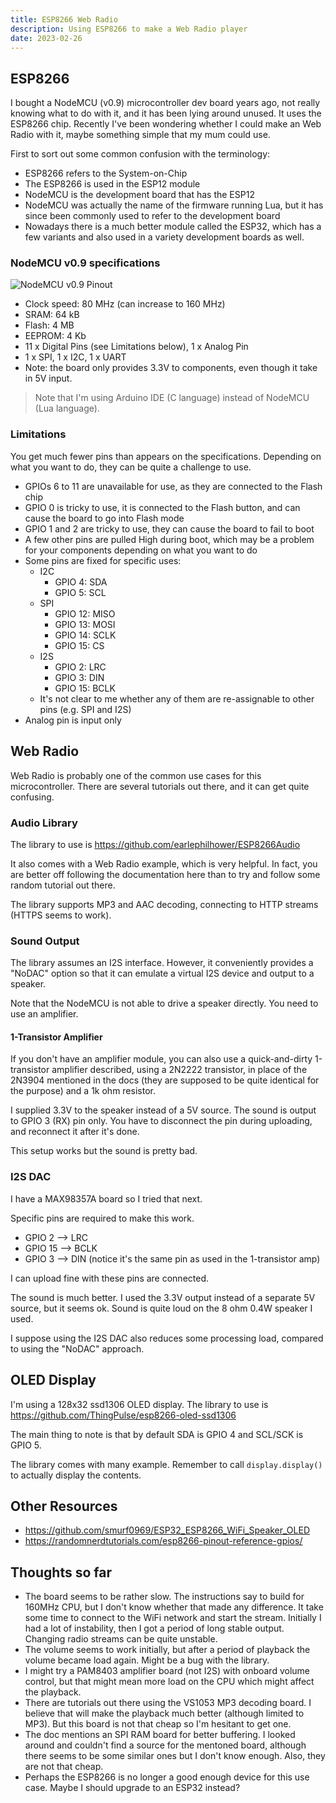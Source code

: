 ```yaml
---
title: ESP8266 Web Radio
description: Using ESP8266 to make a Web Radio player
date: 2023-02-26
---
```

## ESP8266

I bought a NodeMCU (v0.9) microcontroller dev board years ago, not really knowing what to do with it, and it has been lying around unused. It uses the ESP8266 chip. Recently I've been wondering whether I could make an Web Radio with it, maybe something simple that my mum could use.

First to sort out some common confusion with the terminology:

- ESP8266 refers to the System-on-Chip
- The ESP8266 is used in the ESP12 module
- NodeMCU is the development board that has the ESP12
- NodeMCU was actually the name of the firmware running Lua, but it has since been commonly used to refer to the development board
- Nowadays there is a much better module called the ESP32, which has a few variants and also used in a variety development boards as well.

### NodeMCU v0.9 specifications

![NodeMCU v0.9 Pinout](https://mechatronicsblog.com/wp-content/uploads/2019/01/NodeMCUV1-pinout.jpg)

- Clock speed: 80 MHz (can increase to 160 MHz)
- SRAM: 64 kB
- Flash: 4 MB
- EEPROM: 4 Kb
- 11 x Digital Pins (see Limitations below), 1 x Analog Pin
- 1 x SPI, 1 x I2C, 1 x UART
- Note: the board only provides 3.3V to components, even though it take in 5V input.

> Note that I'm using Arduino IDE (C language) instead of NodeMCU (Lua language).

### Limitations

You get much fewer pins than appears on the specifications. Depending on what you want to do, they can be quite a challenge to use.

- GPIOs 6 to 11 are unavailable for use, as they are connected to the Flash chip
- GPIO 0 is tricky to use, it is connected to the Flash button, and can cause the board to go into Flash mode
- GPIO 1 and 2 are tricky to use, they can cause the board to fail to boot
- A few other pins are pulled High during boot, which may be a problem for your components depending on what you want to do
- Some pins are fixed for specific uses:
  - I2C
    - GPIO 4: SDA
    - GPIO 5: SCL
  - SPI
    - GPIO 12: MISO
    - GPIO 13: MOSI
    - GPIO 14: SCLK
    - GPIO 15: CS
  - I2S
    - GPIO 2: LRC
    - GPIO 3: DIN
    - GPIO 15: BCLK
  - It's not clear to me whether any of them are re-assignable to other pins (e.g. SPI and I2S)
- Analog pin is input only


## Web Radio

Web Radio is probably one of the common use cases for this microcontroller. There are several tutorials out there, and it can get quite confusing.

### Audio Library

The library to use is https://github.com/earlephilhower/ESP8266Audio

It also comes with a Web Radio example, which is very helpful. In fact, you are better off following the documentation here than to try and follow some random tutorial out there.

The library supports MP3 and AAC decoding, connecting to HTTP streams (HTTPS seems to work).

### Sound Output

The library assumes an I2S interface. However, it conveniently provides a "NoDAC" option so that it can emulate a virtual I2S device and output to a speaker.

Note that the NodeMCU is not able to drive a speaker directly. You need to use an amplifier.

#### 1-Transistor Amplifier

If you don't have an amplifier module, you can also use a quick-and-dirty 1-transistor amplifier described, using a 2N2222 transistor, in place of the 2N3904 mentioned in the docs (they are supposed to be quite identical for the purpose) and a 1k ohm resistor.

I supplied 3.3V to the speaker instead of a 5V source. The sound is output to GPIO 3 (RX) pin only. You have to disconnect the pin during uploading, and reconnect it after it's done.

This setup works but the sound is pretty bad.

### I2S DAC

I have a MAX98357A board so I tried that next.

Specific pins are required to make this work.

- GPIO  2 --> LRC
- GPIO 15 --> BCLK
- GPIO  3 --> DIN (notice it's the same pin as used in the 1-transistor amp)

I can upload fine with these pins are connected.

The sound is much better. I used the 3.3V output instead of a separate 5V source, but it seems ok. Sound is quite loud on the 8 ohm 0.4W speaker I used.

I suppose using the I2S DAC also reduces some processing load, compared to using the "NoDAC" approach.

## OLED Display

I'm using a 128x32 ssd1306 OLED display. The library to use is https://github.com/ThingPulse/esp8266-oled-ssd1306

The main thing to note is that by default SDA is GPIO 4 and SCL/SCK is GPIO 5.

The library comes with many example. Remember to call `display.display()` to actually display the contents.

## Other Resources

- https://github.com/smurf0969/ESP32_ESP8266_WiFi_Speaker_OLED
- https://randomnerdtutorials.com/esp8266-pinout-reference-gpios/

## Thoughts so far

- The board seems to be rather slow. The instructions say to build for 160MHz CPU, but I don't know whether that made any difference. It take some time to connect to the WiFi network and start the stream. Initially I had a lot of instability, then I got a period of long stable output. Changing radio streams can be quite unstable.
- The volume seems to work initially, but after a period of playback the volume became load again. Might be a bug with the library.
- I might try a PAM8403 amplifier board (not I2S) with onboard volume control, but that might mean more load on the CPU which might affect the playback.
- There are tutorials out there using the VS1053 MP3 decoding board. I believe that will make the playback much better (although limited to MP3). But this board is not that cheap so I'm hesitant to get one.
- The doc mentions an SPI RAM board for better buffering. I looked around and couldn't find a source for the mentoned board, although there seems to be some similar ones but I don't know enough. Also, they are not that cheap.
- Perhaps the ESP8266 is no longer a good enough device for this use case. Maybe I should upgrade to an ESP32 instead?
